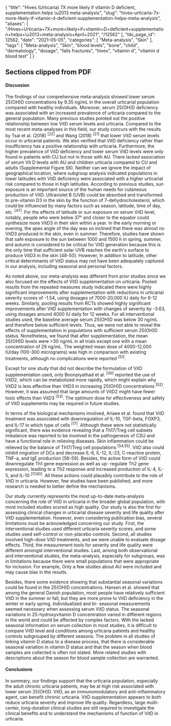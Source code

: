 {
    "title": "Hives (Urticaria) 7X more likely if vitamin D deficient, supplementation helps \u2013 meta-analysis",
    "slug": "hives-urticaria-7x-more-likely-if-vitamin-d-deficient-supplementation-helps-meta-analysis",
    "aliases": [
        "/Hives+Urticaria+7X+more+likely+if+vitamin+D+deficient+supplementation+helps+\u2013+meta-analysis+April+2021",
        "/12562"
    ],
    "tiki_page_id": 12562,
    "date": "2021-05-05",
    "categories": [
        "Meta-analysis",
        "Skin"
    ],
    "tags": [
        "Meta-analysis",
        "Skin",
        "blood levels",
        "bone",
        "child",
        "dermatology",
        "dosage",
        "falls fractures",
        "hives",
        "vitamin d",
        "vitamin d blood test"
    ]
}


## Sections clipped from PDF

#### Discussion

The findings of our comprehensive meta-analysis showed lower serum 25(OH)D concentrations by 9.35 ng/mL in the overall urticarial population compared with healthy individuals. Moreover, serum 25(OH)D deficiency was associated with an increased prevalence of urticaria compared to the general population. Many previous studies pointed out the positive relationship between low VitD serum levels and urticaria. Compared to the most recent meta-analyses in this field, our study concurs with the results by Tsai et al. (2018) <sup>[22]</sup> and Wang (2018) <sup>[21]</sup> that lower VitD serum levels occur in urticarial patients. We also verified that VitD deficiency rather than insufficiency has a positive relationship with urticaria. Furthermore, the higher prevalence of VitD deficiency and lower serum VitD levels were only found in patients with CU but not in those with AU. There lacked association of serum Vit D levels with AU and children urticaria compared to CU and adults (Supplemental Figure S6). Neither can we ignore the impact of geographical location, where subgroup analysis indicated populations in lower latitudes with VitD deficiency were associated with a higher urticarial risk compared to those in high latitudes. According to previous studies, sun exposure is an important source of the human needs for cutaneous production of VitD. Ultraviolet B (UVB) could be absorbed and transformed to pre-vitamin D3 in the skin by the function of 7-dehydrocholesterol, which could be influenced by many factors such as season, latitude, time of day, etc. <sup>[47]</sup>. For the effects of latitude or sun exposure on serum VitD level, notably, people who were below 37° and closer to the equator could synthesize more VitD3 in their skin within a year. In the early morning or evening, the apex angle of the day was so inclined that there was almost no VitD3 produced in the skin, even in summer. Therefore, studies have shown that safe exposure to the sun between 1000 and 1500 h in spring, summer, and autumn is considered to be critical for VitD generation because this is the only time that sufficient solar UVB reaches the earth's surface to produce VitD3 in the skin <span>[48-50]</span>. However, In addition to latitude, other critical determinants of VitD status may not have been adequately captured in our analysis, including seasonal and personal factors.

As noted above, our meta-analysis was different from prior studies since we also focused on the effects of VitD supplementation on urticaria. Pooled results from the repeated measures study indicated there were highly significant improvements after supplementation with reductions in urticarial severity scores of -1.54, using dosages of 7000-20,000 IU daily for 6-12 weeks. Similarly, pooling results from RCTs showed highly significant improvements after VitD supplementation with changes of severity by -3.63, using dosages around 4000 IU daily for 12 weeks. For all interventional studies used, the baseline average serum 25(OH)D was below 30 ng/mL and therefore below sufficient levels. Thus, we were not able to reveal the effects of supplementation in populations with sufficient serum 25(OH)D status. Nonetheless, we found that after supplementation, the mean 25(OH)D levels were >30 ng/mL in all trials except one with a mean concentration of 29 ng/mL. The weighted mean dose of 4000-12,000 IU/day (100-300 micrograms) was high in comparison with existing treatments, although no complications were reported <sup>[51]</sup>.

Except for one study that did not describe the formulation of VitD supplementation used, only Boonpiyathad et al. <sup>[30]</sup> reported the use of VitD2, which can be metabolized more rapidly, which might explain why VitD2 is less effective than VitD3 in increasing 25(OH)D concentrations <sup>[52]</sup>. However, it was assumed that large amounts of VitD2 might have fewer toxic effects than VitD3 <sup>[53]</sup>. The optimum dose for effectiveness and safety of VitD supplements may be required in future studies.

In terms of the biological mechanisms involved, Ariaee et al. found that VitD treatment was associated with downregulation of IL-10, TGF-beta, FOXP3, and IL-17 in which type of cells <sup>[17]</sup>. Although these were not statistically significant, there was evidence revealing that a Th17/Treg cell subsets imbalance was reported to be involved in the pathogenesis of CSU and have a functional role in relieving diseases. Skin inflammation could be relieved by the balance of Th17/Treg cell populations <sup>[54,55]</sup>. VitD also could inhibit migration of DCs and decrease IL-6, IL-12, IL-23, C-reactive protein, TNF-a, and IgE production <span>[56-59]</span>. Besides, the active form of VitD could downregulate Th1 gene expression as well as up- regulate Th2 gene expression, leading to a Th2 response and increased production of IL-4, IL-5, and IL-10 <sup>[17,60]</sup>. All these actions could plausibly contribute to the role of VitD in urticaria. However, few studies have been published, and more research is needed to better define the mechanisms.

Our study currently represents the most up-to-date meta-analysis concerning the role of VitD in urticaria in the broader global population, with most included studies scored as high quality. Our study is also the first for assessing clinical changes in urticarial disease severity and life quality after VitD supplementation. However, even considering publication bias, several limitations must be acknowledged concerning our study. First, the interventional studies used different urticaria severity scores, and some studies used self-control or non-placebo controls. Second, all studies involved high-dose VitD treatments, and we were unable to evaluate dosage effects. Third, the measurement tools for severity and life quality were different amongst interventional studies. Last, among both observational and interventional studies, the meta-analysis, especially for subgroups, was in limitations because there were small populations that were appropriate for inclusion. For example, Only a few studies about AU were included and may cause bias in the results.

Besides, there some evidence showing that substantial seasonal variations could be found in the 25(OH)D concentrations. Hansen et al. showed that among the general Danish population, most people have relatively sufficient VitD in the summer or fall, but they are more prone to VitD deficiency in the winter or early spring. Individualized and bi- seasonal measurements seemed necessary when assessing serum VitD status. The seasonal variations in 25-hydroxyvitamin D concentration varied in different regions in the world and could be affected by complex factors. With the lacked seasonal information on serum collection in most studies, it is difficult to compare VitD level and conditions among urticaria patients and healthy controls subgrouped by different seasons. The problem in all studies of linking vitamin D status to a disease process, that there is considerable seasonal variation in vitamin D status and that the season when blood samples are collected is often not stated. More related studies with descriptions about the season for blood sample collection are warranted.

#### Conclusions

In summary, our findings support that the urticaria population, especially the adult chronic urticaria patients, may be at high risk associated with lower serum 25(OH)D. VitD, as an immunomodulatory and anti-inflammatory agent, can benefit chronic urticaria. VitD supplementation appears to both reduce urticaria severity and improve life quality. Regardless, large multi-center, long-duration clinical studies are still required to investigate the clinical benefits and to understand the mechanisms of function of VitD in urticaria.